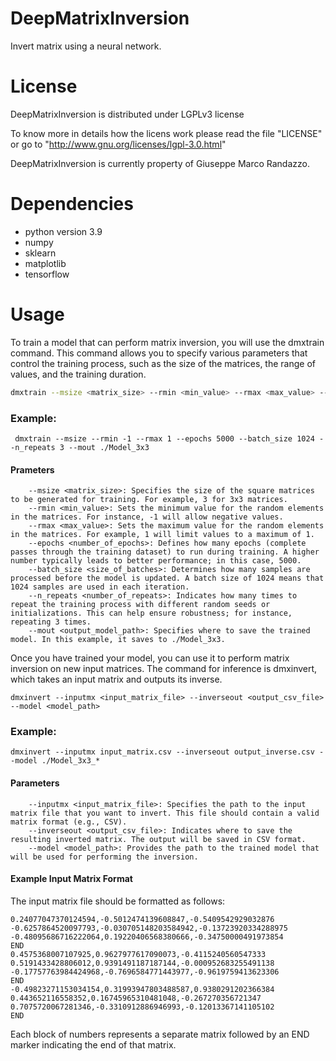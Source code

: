 # DeepMatrixInversion

Invert matrix using a neural network.


License
============

DeepMatrixInversion is distributed under LGPLv3 license

To know more in details how the licens work please read the file "LICENSE" or
go to "http://www.gnu.org/licenses/lgpl-3.0.html"

DeepMatrixInversion is currently property of Giuseppe Marco Randazzo.


Dependencies
============

- python version  3.9
- numpy
- sklearn
- matplotlib
- tensorflow


Usage
=====

To train a model that can perform matrix inversion, you will use the dmxtrain command.
This command allows you to specify various parameters that control the training process,
such as the size of the matrices, the range of values, and the training duration.


```bash
dmxtrain --msize <matrix_size> --rmin <min_value> --rmax <max_value> --epochs <number_of_epochs> --batch_size <size_of_batches> --n_repeats <number_of_repeats> --mout <output_model_path>
```

### Example:

```
 dmxtrain --msize --rmin -1 --rmax 1 --epochs 5000 --batch_size 1024 --n_repeats 3 --mout ./Model_3x3
```

#### Prameters
```
    --msize <matrix_size>: Specifies the size of the square matrices to be generated for training. For example, 3 for 3x3 matrices.
    --rmin <min_value>: Sets the minimum value for the random elements in the matrices. For instance, -1 will allow negative values.
    --rmax <max_value>: Sets the maximum value for the random elements in the matrices. For example, 1 will limit values to a maximum of 1.
    --epochs <number_of_epochs>: Defines how many epochs (complete passes through the training dataset) to run during training. A higher number typically leads to better performance; in this case, 5000.
    --batch_size <size_of_batches>: Determines how many samples are processed before the model is updated. A batch size of 1024 means that 1024 samples are used in each iteration.
    --n_repeats <number_of_repeats>: Indicates how many times to repeat the training process with different random seeds or initializations. This can help ensure robustness; for instance, repeating 3 times.
    --mout <output_model_path>: Specifies where to save the trained model. In this example, it saves to ./Model_3x3.
```

Once you have trained your model, you can use it to perform matrix inversion on new input matrices.
The command for inference is dmxinvert, which takes an input matrix and outputs its inverse.

```
dmxinvert --inputmx <input_matrix_file> --inverseout <output_csv_file> --model <model_path>
```

### Example:

```
dmxinvert --inputmx input_matrix.csv --inverseout output_inverse.csv --model ./Model_3x3_*
```

#### Parameters
```
    --inputmx <input_matrix_file>: Specifies the path to the input matrix file that you want to invert. This file should contain a valid matrix format (e.g., CSV).
    --inverseout <output_csv_file>: Indicates where to save the resulting inverted matrix. The output will be saved in CSV format.
    --model <model_path>: Provides the path to the trained model that will be used for performing the inversion.
```


#### Example Input Matrix Format

The input matrix file should be formatted as follows:

```
0.24077047370124594,-0.5012474139608847,-0.5409542929032876
-0.6257864520097793,-0.030705148203584942,-0.13723920334288975
-0.48095686716222064,0.19220406568380666,-0.34750000491973854
END
0.4575368007107925,0.9627977617090073,-0.4115240560547333
0.5191433428806012,0.9391491187187144,-0.000952683255491138
-0.17757763984424968,-0.7696584771443977,-0.9619759413623306
END
-0.49823271153034154,0.31993947803488587,0.9380291202366384
0.443652116558352,0.16745965310481048,-0.267270356721347
0.7075720067281346,-0.3310912886946993,-0.12013367141105102
END
```

Each block of numbers represents a separate matrix followed by an END
marker indicating the end of that matrix.
